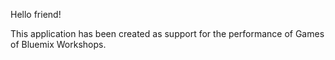 Hello friend!

This application has been created as support for the performance of Games of Bluemix Workshops.
